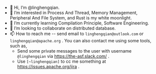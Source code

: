 - 👋 Hi, I’m @linghengqian.
- 👀 I’m interested in Process And Thread, Memory Management, Peripheral And File System, and Rust is my white moonlight.
- 🌱 I’m currently learning Compilation Principle, Software Engineering.
- 💞️ I’m looking to collaborate on distributed database.
- 📫 How to reach me -- send email to `linghengqian@outlook.com` or `linghengqian@apache.org` . You can also contact me using some tools, such as,
  - Send some private messages to the user with username `@linghengqian` via https://the-asf.slack.com/ .
  - Use `[~linghengqian]` to cc me something at https://issues.apache.org/jira .

<!---
linghengqian/linghengqian is a ✨ special ✨ repository because its `README.md` (this file) appears on your GitHub profile.
You can click the Preview link to take a look at your changes.
--->
